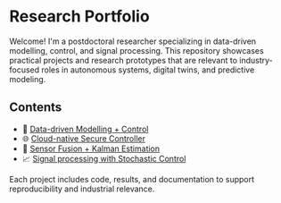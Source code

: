 # Research Portfolio
Welcome! I'm a postdoctoral researcher specializing in data-driven modelling, control, and signal processing. This repository showcases practical projects and research prototypes that are relevant to industry-focused roles in autonomous systems, digital twins, and predictive modeling.

## Contents
- 🔧 [Data-driven Modelling + Control](projects/project4_ddmc/)
- 🌐 [Cloud-native Secure Controller](Research-Portfolio/Cloud/)
- 🎯 [Sensor Fusion + Kalman Estimation](projects/project2_digital_twin/)
- 📈 [Signal processing with Stochastic Control](projects/project1_sp_sc/)

Each project includes code, results, and documentation to support reproducibility and industrial relevance.
